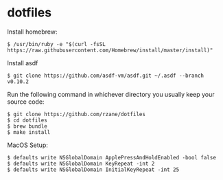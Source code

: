 dotfiles
========

Install homebrew:

    $ /usr/bin/ruby -e "$(curl -fsSL https://raw.githubusercontent.com/Homebrew/install/master/install)"

Install asdf

    $ git clone https://github.com/asdf-vm/asdf.git ~/.asdf --branch v0.10.2
    
Run the following command in whichever directory you usually keep your source code:

    $ git clone https://github.com/rzane/dotfiles
    $ cd dotfiles
    $ brew bundle
    $ make install

MacOS Setup:

    $ defaults write NSGlobalDomain ApplePressAndHoldEnabled -bool false
    $ defaults write NSGlobalDomain KeyRepeat -int 2
    $ defaults write NSGlobalDomain InitialKeyRepeat -int 25
